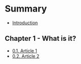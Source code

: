 # Summary

* [Introduction](README.md)

## Chapter 1 - What is it?

* [0.1. Article 1](chapter-1-what-is-it/01-article-1.md)
* [0.2. Article 2](chapter-1-what-is-it/02-article-2.md)

